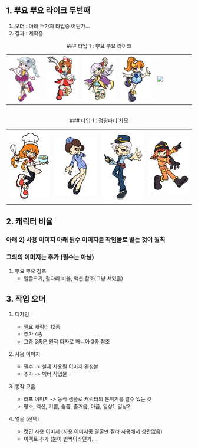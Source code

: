 
## 1. 뿌요 뿌요 라이크 두번째
1) 오더 : 아래 두가지 타입중 어딘가...
2) 결과 : 제작중

<div align =center> ### 타입 1 : 뿌요 뿌요 라이크</div>
<table width = 100%><tr>    
    <td width = 20% ><img src=image/pngfile/캐릭터_11.png></td>
    <td width = 20% ><img src=image/pngfile/캐릭터_15.png></td>
    <td width = 20% ><img src=image/pngfile/캐릭터_16.png></td>
    <td width = 20% ><img src=image/pngfile/캐릭터_12.png></td>
    <td width = 20% ><img src=image/pngfile/캐릭터.png></td>
</tr></table>
<br>
<div align =center> ### 타입 1 : 점핑파티 차모</div>
<table width = 100%><tr>
    <td width = 25% ><img src=image/pngfile/캐릭터_18.png></td>
    <td width = 25% ><img src=image/pngfile/캐릭터_17.png></td>
    <td width = 25% ><img src=image/pngfile/캐릭터_19.png></td>
    <td width = 25% ><img src=image/pngfile/캐릭터_20.png></td>
</tr></table>

## 2. 캐릭터 비율 
### 아래 2) 사용 이미지 아래 핅수 이미지를 작업물로 받는 것이 원칙 
### 그외의 이미지는 추가 (필수는 아님)

1) 뿌요 뿌요 참조 
    - 얼굴크기, 팔다리 비율, 액션 참조(그냥 서있음)

## 3. 작업 오더  
1) 디자인 
    - 필요 캐릭터 12종 
    - 추가 4종
    - 그중 3종은 원작 타자로 매니아 3종 참조
     
2) 사용 이미지
    - 필수 -> 실제 사용될 이미지 완성본
    - 추가 -> 벡터 작업물 

3) 동작 모음
    - 러프 이미지 -> 동작 샘플로 캐릭터의 분위기를 알수 있는 것 
    - 평소, 액션, 기쁨, 슬픔, 즐거움, 아픔, 일상1, 일상2  

4) 얼굴 (선택)
    - 컷인 사용 이미지 (사용 이미지중 얼굴만 잘라 사용해서 상관없음)
    - 이펙트 추가 (눈이 번쩍이라던가.... 
